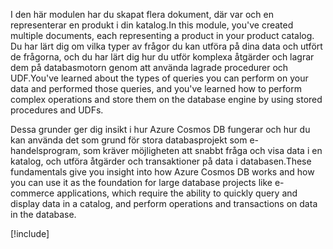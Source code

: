 <span data-ttu-id="08367-101">I den här modulen har du skapat flera dokument, där var och en representerar en produkt i din katalog.</span><span class="sxs-lookup"><span data-stu-id="08367-101">In this module, you've created multiple documents, each representing a product in your product catalog.</span></span> <span data-ttu-id="08367-102">Du har lärt dig om vilka typer av frågor du kan utföra på dina data och utfört de frågorna, och du har lärt dig hur du utför komplexa åtgärder och lagrar dem på databasmotorn genom att använda lagrade procedurer och UDF.</span><span class="sxs-lookup"><span data-stu-id="08367-102">You've learned about the types of queries you can perform on your data and performed those queries, and you've learned how to perform complex operations and store them on the database engine by using stored procedures and UDFs.</span></span> 

<span data-ttu-id="08367-103">Dessa grunder ger dig insikt i hur Azure Cosmos DB fungerar och hur du kan använda det som grund för stora databasprojekt som e-handelsprogram, som kräver möjligheten att snabbt fråga och visa data i en katalog, och utföra åtgärder och transaktioner på data i databasen.</span><span class="sxs-lookup"><span data-stu-id="08367-103">These fundamentals give you insight into how Azure Cosmos DB works and how you can use it as the foundation for large database projects like e-commerce applications, which require the ability to quickly query and display data in a catalog, and perform operations and transactions on data in the database.</span></span>

[!include[](../../../includes/azure-sandbox-cleanup.md)]